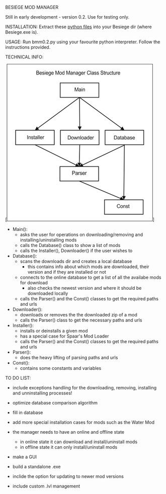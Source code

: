 BESIEGE MOD MANAGER

Still in early development - version 0.2. Use for testing only.


INSTALLATION:
Extract these [python files](source/bmm_0.2_source.rar) into your Besiege dir (where Besiege.exe is).

USAGE:
Run bmm0.2.py using your favourite python interpreter. 
Follow the instructions provided.


TECHNICAL INFO:

[![Besiege Mod Manager Class Structure](bmm_class_structure.jpg)]

- Main():
	- asks the user for operations on downloading/removing and installing/uninstalling mods
	- calls the Database() class to show a list of mods
	- calls the Installer(), Downloader() if the user wishes to
- Database():
	- scans the downloads dir and creates a local database
		- this contains info about which mods are downloaded, their version and if they are installed or not
	- connects to the online database to get a list of all the availabe mods for download
		- also checks the newest version and where it should be downloaded locally
	- calls the Parser() and the Const() classes to get the required paths and urls
- Downloader():
	- downloads or removes the the downloaded zip of a mod
	- calls the Parser() class to get the necessary paths and urls 
- Installer():
	- installs or deinstalls a given mod
	- has a special case for Spaar's Mod Loader
	- calls the Parser() and the Const() classes to get the required paths and urls
- Parser():
	- does the heavy lifting of parsing paths and urls
- Const():
	- contains some constants and variables 


TO DO LIST:

- include exceptions handling for the downloading, removing, installing and unninstalling processes!

- optimize database comparison algorithm

- fill in database

- add more special installation cases for mods such as the Water Mod

- the manager needs to have an online and offline state
	- in online state it can download and install/uninstall mods
	- in offline state it can only install/uninstall mods

- make a GUI

- build a standalone .exe

- inclide the option for updating to newer mod versions

- include custom .lvl management